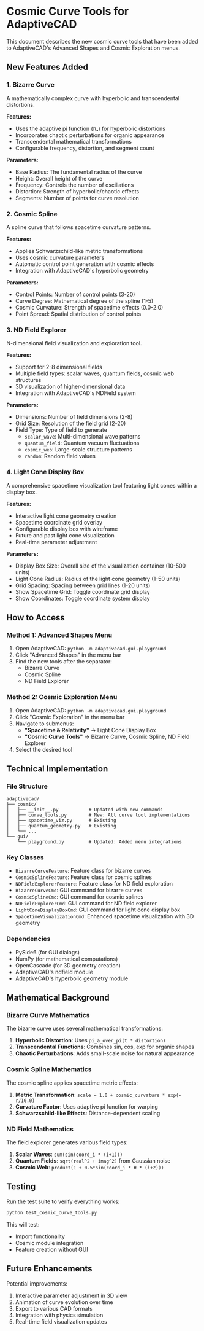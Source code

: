 # Cosmic Curve Tools for AdaptiveCAD

This document describes the new cosmic curve tools that have been added to AdaptiveCAD's Advanced Shapes and Cosmic Exploration menus.

## New Features Added

### 1. Bizarre Curve
A mathematically complex curve with hyperbolic and transcendental distortions.

**Features:**
- Uses the adaptive pi function (πₐ) for hyperbolic distortions
- Incorporates chaotic perturbations for organic appearance  
- Transcendental mathematical transformations
- Configurable frequency, distortion, and segment count

**Parameters:**
- Base Radius: The fundamental radius of the curve
- Height: Overall height of the curve
- Frequency: Controls the number of oscillations
- Distortion: Strength of hyperbolic/chaotic effects
- Segments: Number of points for curve resolution

### 2. Cosmic Spline
A spline curve that follows spacetime curvature patterns.

**Features:**
- Applies Schwarzschild-like metric transformations
- Uses cosmic curvature parameters
- Automatic control point generation with cosmic effects
- Integration with AdaptiveCAD's hyperbolic geometry

**Parameters:**
- Control Points: Number of control points (3-20)
- Curve Degree: Mathematical degree of the spline (1-5)
- Cosmic Curvature: Strength of spacetime effects (0.0-2.0)
- Point Spread: Spatial distribution of control points

### 3. ND Field Explorer
N-dimensional field visualization and exploration tool.

**Features:**
- Support for 2-8 dimensional fields
- Multiple field types: scalar waves, quantum fields, cosmic web structures
- 3D visualization of higher-dimensional data
- Integration with AdaptiveCAD's NDField system

**Parameters:**
- Dimensions: Number of field dimensions (2-8)
- Grid Size: Resolution of the field grid (2-20)
- Field Type: Type of field to generate
  - `scalar_wave`: Multi-dimensional wave patterns
  - `quantum_field`: Quantum vacuum fluctuations
  - `cosmic_web`: Large-scale structure patterns
  - `random`: Random field values

### 4. Light Cone Display Box
A comprehensive spacetime visualization tool featuring light cones within a display box.

**Features:**
- Interactive light cone geometry creation
- Spacetime coordinate grid overlay
- Configurable display box with wireframe
- Future and past light cone visualization
- Real-time parameter adjustment

**Parameters:**
- Display Box Size: Overall size of the visualization container (10-500 units)
- Light Cone Radius: Radius of the light cone geometry (1-50 units)
- Grid Spacing: Spacing between grid lines (1-20 units)
- Show Spacetime Grid: Toggle coordinate grid display
- Show Coordinates: Toggle coordinate system display

## How to Access

### Method 1: Advanced Shapes Menu
1. Open AdaptiveCAD: `python -m adaptivecad.gui.playground`
2. Click "Advanced Shapes" in the menu bar
3. Find the new tools after the separator:
   - Bizarre Curve
   - Cosmic Spline  
   - ND Field Explorer

### Method 2: Cosmic Exploration Menu
1. Open AdaptiveCAD: `python -m adaptivecad.gui.playground`
2. Click "Cosmic Exploration" in the menu bar
3. Navigate to submenus:
   - **"Spacetime & Relativity"** → Light Cone Display Box
   - **"Cosmic Curve Tools"** → Bizarre Curve, Cosmic Spline, ND Field Explorer
4. Select the desired tool

## Technical Implementation

### File Structure
```
adaptivecad/
├── cosmic/
│   ├── __init__.py           # Updated with new commands
│   ├── curve_tools.py        # New: All curve tool implementations
│   ├── spacetime_viz.py      # Existing
│   ├── quantum_geometry.py   # Existing
│   └── ...
└── gui/
    └── playground.py         # Updated: Added menu integrations
```

### Key Classes
- `BizarreCurveFeature`: Feature class for bizarre curves
- `CosmicSplineFeature`: Feature class for cosmic splines
- `NDFieldExplorerFeature`: Feature class for ND field exploration
- `BizarreCurveCmd`: GUI command for bizarre curves
- `CosmicSplineCmd`: GUI command for cosmic splines
- `NDFieldExplorerCmd`: GUI command for ND field explorer
- `LightConeDisplayBoxCmd`: GUI command for light cone display box
- `SpacetimeVisualizationCmd`: Enhanced spacetime visualization with 3D geometry

### Dependencies
- PySide6 (for GUI dialogs)
- NumPy (for mathematical computations)
- OpenCascade (for 3D geometry creation)
- AdaptiveCAD's ndfield module
- AdaptiveCAD's hyperbolic geometry module

## Mathematical Background

### Bizarre Curve Mathematics
The bizarre curve uses several mathematical transformations:

1. **Hyperbolic Distortion**: Uses `pi_a_over_pi(t * distortion)` 
2. **Transcendental Functions**: Combines sin, cos, exp for organic shapes
3. **Chaotic Perturbations**: Adds small-scale noise for natural appearance

### Cosmic Spline Mathematics  
The cosmic spline applies spacetime metric effects:

1. **Metric Transformation**: `scale = 1.0 + cosmic_curvature * exp(-r/10.0)`
2. **Curvature Factor**: Uses adaptive pi function for warping
3. **Schwarzschild-like Effects**: Distance-dependent scaling

### ND Field Mathematics
The field explorer generates various field types:

1. **Scalar Waves**: `sum(sin(coord_i * (i+1)))`
2. **Quantum Fields**: `sqrt(real^2 + imag^2)` from Gaussian noise
3. **Cosmic Web**: `product(1 + 0.5*sin(coord_i * π * (i+2)))`

## Testing

Run the test suite to verify everything works:
```bash
python test_cosmic_curve_tools.py
```

This will test:
- Import functionality
- Cosmic module integration
- Feature creation without GUI

## Future Enhancements

Potential improvements:
1. Interactive parameter adjustment in 3D view
2. Animation of curve evolution over time
3. Export to various CAD formats
4. Integration with physics simulation
5. Real-time field visualization updates
